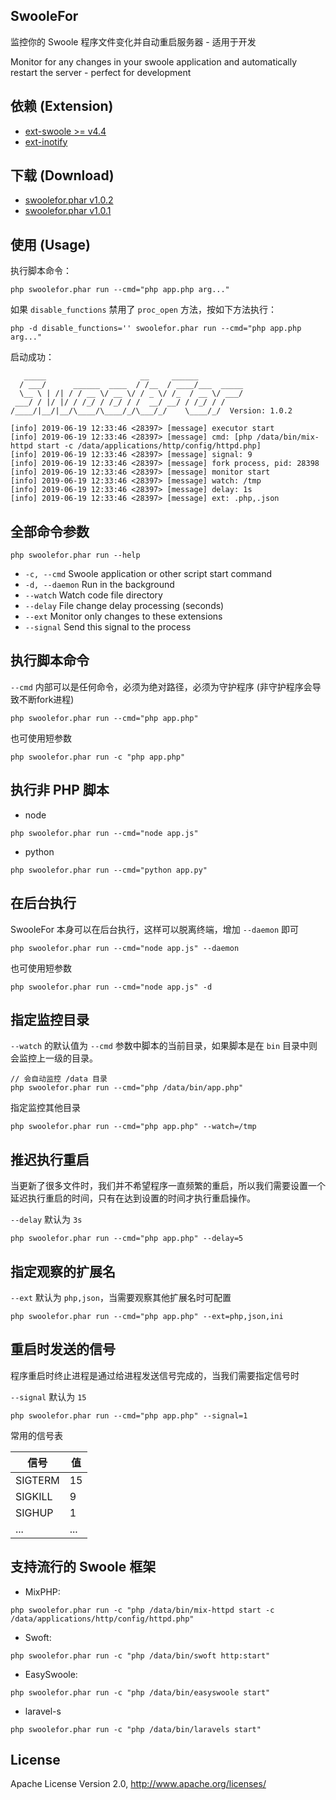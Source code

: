 ## SwooleFor

监控你的 Swoole 程序文件变化并自动重启服务器 - 适用于开发

Monitor for any changes in your swoole application and automatically restart the server - perfect for development 

## 依赖 (Extension)

- [ext-swoole >= v4.4](https://github.com/swoole/swoole-src/)
- [ext-inotify](http://pecl.php.net/package/inotify)

## 下载 (Download)

- [swoolefor.phar v1.0.2](https://github.com/mix-php/swoolefor/releases/download/v1.0.2/swoolefor.phar)
- [swoolefor.phar v1.0.1](https://github.com/mix-php/swoolefor/releases/download/v1.0.1/swoolefor.phar)

## 使用 (Usage)

执行脚本命令：

```
php swoolefor.phar run --cmd="php app.php arg..."
```

如果 `disable_functions` 禁用了 `proc_open` 方法，按如下方法执行：

```
php -d disable_functions='' swoolefor.phar run --cmd="php app.php arg..."
```

启动成功：

```
   _____                     __     ______          
  / ___/      ______  ____  / /__  / ____/___  _____
  \__ \ | /| / / __ \/ __ \/ / _ \/ /_  / __ \/ ___/
 ___/ / |/ |/ / /_/ / /_/ / /  __/ __/ / /_/ / /    
/____/|__/|__/\____/\____/_/\___/_/    \____/_/  Version: 1.0.2

[info] 2019-06-19 12:33:46 <28397> [message] executor start
[info] 2019-06-19 12:33:46 <28397> [message] cmd: [php /data/bin/mix-httpd start -c /data/applications/http/config/httpd.php]
[info] 2019-06-19 12:33:46 <28397> [message] signal: 9
[info] 2019-06-19 12:33:46 <28397> [message] fork process, pid: 28398
[info] 2019-06-19 12:33:46 <28397> [message] monitor start
[info] 2019-06-19 12:33:46 <28397> [message] watch: /tmp
[info] 2019-06-19 12:33:46 <28397> [message] delay: 1s
[info] 2019-06-19 12:33:46 <28397> [message] ext: .php,.json
```

## 全部命令参数

```
php swoolefor.phar run --help
```

- `-c, --cmd`	Swoole application or other script start command
- `-d, --daemon`	Run in the background
- `--watch`	Watch code file directory
- `--delay`	File change delay processing (seconds)
- `--ext`		Monitor only changes to these extensions
- `--signal`	Send this signal to the process


## 执行脚本命令

`--cmd` 内部可以是任何命令，必须为绝对路径，必须为守护程序 (非守护程序会导致不断fork进程)

```
php swoolefor.phar run --cmd="php app.php"
```

也可使用短参数

```
php swoolefor.phar run -c "php app.php"
```

## 执行非 PHP 脚本

- node

```
php swoolefor.phar run --cmd="node app.js"
```

- python

```
php swoolefor.phar run --cmd="python app.py"
```

## 在后台执行

SwooleFor 本身可以在后台执行，这样可以脱离终端，增加 `--daemon` 即可

```
php swoolefor.phar run --cmd="node app.js" --daemon
```

也可使用短参数

```
php swoolefor.phar run --cmd="node app.js" -d
```

## 指定监控目录

`--watch` 的默认值为 `--cmd` 参数中脚本的当前目录，如果脚本是在 `bin` 目录中则会监控上一级的目录。

```
// 会自动监控 /data 目录
php swoolefor.phar run --cmd="php /data/bin/app.php"
```

指定监控其他目录

```
php swoolefor.phar run --cmd="php app.php" --watch=/tmp
```

## 推迟执行重启

当更新了很多文件时，我们并不希望程序一直频繁的重启，所以我们需要设置一个延迟执行重启的时间，只有在达到设置的时间才执行重启操作。

`--delay` 默认为 `3s`

```
php swoolefor.phar run --cmd="php app.php" --delay=5
```

## 指定观察的扩展名

`--ext` 默认为 `php,json`，当需要观察其他扩展名时可配置

```
php swoolefor.phar run --cmd="php app.php" --ext=php,json,ini
```

## 重启时发送的信号


程序重启时终止进程是通过给进程发送信号完成的，当我们需要指定信号时


`--signal` 默认为 `15`

```
php swoolefor.phar run --cmd="php app.php" --signal=1
```

常用的信号表

|  信号 |  值 |
| --- | --- |
|  SIGTERM |  15 |
|  SIGKILL |  9 |
|  SIGHUP |  1 |
|  ... |  ... |

## 支持流行的 Swoole 框架

- MixPHP: 

```
php swoolefor.phar run -c "php /data/bin/mix-httpd start -c /data/applications/http/config/httpd.php"
```

- Swoft:

```
php swoolefor.phar run -c "php /data/bin/swoft http:start"
```

- EasySwoole: 

```
php swoolefor.phar run -c "php /data/bin/easyswoole start"
```

- laravel-s

```
php swoolefor.phar run -c "php /data/bin/laravels start"
```

## License

Apache License Version 2.0, http://www.apache.org/licenses/
